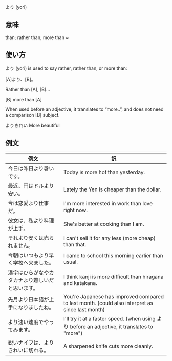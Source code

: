 より (yori)

## 意味

than; rather than; more than ~

## 使い方

より (yori) is used to say rather, rather than, or more than:

[A]より、[B]。

Rather than [A], [B]…

[B] more than [A]

When used before an adjective, it translates to “more..”, and does not need a comparison [B] subject.

よりきれい  More beautiful


## 例文

|例文|訳|
| --- | --- |
|今日は昨日より暑いです。|Today is more hot than yesterday.|
|最近、円はドルより安い。|Lately the Yen is cheaper than the dollar.|
|今は恋愛より仕事だ。|I'm more interested in work than love right now.|
|彼女は、私より料理が上手。|She's better at cooking than I am.|
|それより安くは売られません。|I can't sell it for any less (more cheap) than that.|
|今朝はいつもより早く学校へ来ました。|I came to school this morning earlier than usual.|
|漢字はひらがなやカタカナより難しいだと思います。|I think kanji is more difficult than hiragana and katakana.|
|先月より日本語が上手になりましたね。|You're Japanese has improved compared to last month. (could also interpret as since last month)|
|より速い速度でやってみます。|I'll try it at a faster speed. (when using より before an adjective, it translates to "more")|
|鋭いナイフは、よりきれいに切れる。|A sharpened knife cuts more cleanly.|
